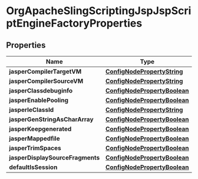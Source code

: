 

# OrgApacheSlingScriptingJspJspScriptEngineFactoryProperties

## Properties

Name | Type | Description | Notes
------------ | ------------- | ------------- | -------------
**jasperCompilerTargetVM** | [**ConfigNodePropertyString**](ConfigNodePropertyString.md) |  |  [optional]
**jasperCompilerSourceVM** | [**ConfigNodePropertyString**](ConfigNodePropertyString.md) |  |  [optional]
**jasperClassdebuginfo** | [**ConfigNodePropertyBoolean**](ConfigNodePropertyBoolean.md) |  |  [optional]
**jasperEnablePooling** | [**ConfigNodePropertyBoolean**](ConfigNodePropertyBoolean.md) |  |  [optional]
**jasperIeClassId** | [**ConfigNodePropertyString**](ConfigNodePropertyString.md) |  |  [optional]
**jasperGenStringAsCharArray** | [**ConfigNodePropertyBoolean**](ConfigNodePropertyBoolean.md) |  |  [optional]
**jasperKeepgenerated** | [**ConfigNodePropertyBoolean**](ConfigNodePropertyBoolean.md) |  |  [optional]
**jasperMappedfile** | [**ConfigNodePropertyBoolean**](ConfigNodePropertyBoolean.md) |  |  [optional]
**jasperTrimSpaces** | [**ConfigNodePropertyBoolean**](ConfigNodePropertyBoolean.md) |  |  [optional]
**jasperDisplaySourceFragments** | [**ConfigNodePropertyBoolean**](ConfigNodePropertyBoolean.md) |  |  [optional]
**defaultIsSession** | [**ConfigNodePropertyBoolean**](ConfigNodePropertyBoolean.md) |  |  [optional]



